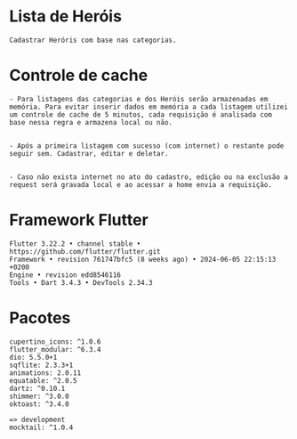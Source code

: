 # Lista de Heróis

    Cadastrar Heróris com base nas categorias.

# Controle de cache

    - Para listagens das categorias e dos Heróis serão armazenadas em memória. Para evitar inserir dados em memória a cada listagem utilizei um controle de cache de 5 minutos, cada requisição é analisada com base nessa regra e armazena local ou não.


    - Após a primeira listagem com sucesso (com internet) o restante pode seguir sem. Cadastrar, editar e deletar.


    - Caso não exista internet no ato do cadastro, edição ou na exclusão a request será gravada local e ao acessar a home envia a requisição.

# Framework Flutter

    Flutter 3.22.2 • channel stable • https://github.com/flutter/flutter.git
    Framework • revision 761747bfc5 (8 weeks ago) • 2024-06-05 22:15:13 +0200
    Engine • revision edd8546116
    Tools • Dart 3.4.3 • DevTools 2.34.3

# Pacotes

    cupertino_icons: ^1.0.6
    flutter_modular: ^6.3.4
    dio: 5.5.0+1
    sqflite: 2.3.3+1
    animations: 2.0.11
    equatable: ^2.0.5
    dartz: ^0.10.1
    shimmer: ^3.0.0
    oktoast: ^3.4.0

    => development
    mocktail: ^1.0.4
